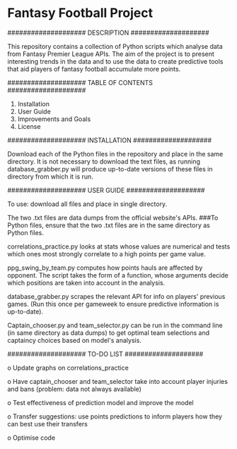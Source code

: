 # Fantasy Football Project

####################
DESCRIPTION
####################

This repository contains a collection of Python scripts which analyse data from Fantasy Premier League APIs. The aim of the project is to present interesting trends in the data and to use the data to create predictive tools that aid players of fantasy football accumulate more points.

####################
TABLE OF CONTENTS
####################

1. Installation
2. User Guide
3. Improvements and Goals
4. License

####################
INSTALLATION
####################

Download each of the Python files in the repository and place in the same directory. It is not necessary to download the text files, as running database_grabber.py will produce up-to-date versions of these files in directory from which it is run.

####################
USER GUIDE
####################

To use: download all files and place in single directory.

The two .txt files are data dumps from the official website's APIs.
###To Python files, ensure that the two .txt files are in the same directory as Python files.


correlations_practice.py looks at stats whose values are numerical and tests which ones most strongly correlate to a high points per game value.

ppg_swing_by_team.py computes how points hauls are affected by opponent. The script takes the form of a function, whose arguments decide which positions are taken into account in the analysis.


database_grabber.py scrapes the relevant API for info on players' previous games. (Run this once per gameweek to ensure predictive information is up-to-date).

Captain_chooser.py and team_selector.py can be run in the command line (in same directory as data dumps) to get optimal team selections and captaincy choices based on model's analysis.


####################
TO-DO LIST
####################

o Update graphs on correlations_practice

o Have captain_chooser and team_selector take into account player injuries and bans (problem: data not always available)

o Test effectiveness of prediction model and improve the model

o Transfer suggestions: use points predictions to inform players how they can best use their transfers

o Optimise code

